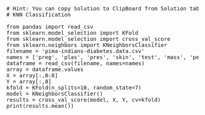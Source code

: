 <pre class="file" data-target="clipboard">
# Hint: You can copy Solution to ClipBoard from Solution tab in Step 2
# KNN Classification

from pandas import read_csv
from sklearn.model_selection import KFold
from sklearn.model_selection import cross_val_score
from sklearn.neighbors import KNeighborsClassifier
filename = 'pima-indians-diabetes.data.csv'
names = ['preg', 'plas', 'pres', 'skin', 'test', 'mass', 'pedi', 'age', 'class']
dataframe = read_csv(filename, names=names)
array = dataframe.values
X = array[:,0:8]
Y = array[:,8]
kfold = KFold(n_splits=10, random_state=7)
model = KNeighborsClassifier()
results = cross_val_score(model, X, Y, cv=kfold)
print(results.mean())

</pre>
